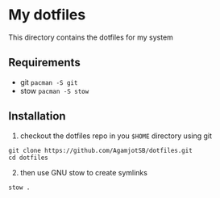 # My dotfiles

This directory contains the dotfiles for my system

## Requirements

- git `pacman -S git`
- stow `pacman -S stow`

## Installation

1. checkout the dotfiles repo in you `$HOME` directory using git

```
git clone https://github.com/AgamjotSB/dotfiles.git
cd dotfiles
```

2. then use GNU stow to create symlinks

```
stow .
```
